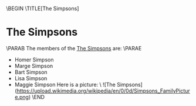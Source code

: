 \BEGIN
\TITLE[The Simpsons]
# The Simpsons
\PARAB
The members of the [The Simpsons](https://en.wikipedia.org/wiki/The_Simpsons) are:
\PARAE
+ Homer Simpson
+ Marge Simpson
+ Bart Simpson
+ Lisa Simpson
+ Maggie Simpson
Here is a picture:
\\
![The Simpsons] (https://upload.wikimedia.org/wikipedia/en/0/0d/Simpsons_FamilyPicture.png)
\END